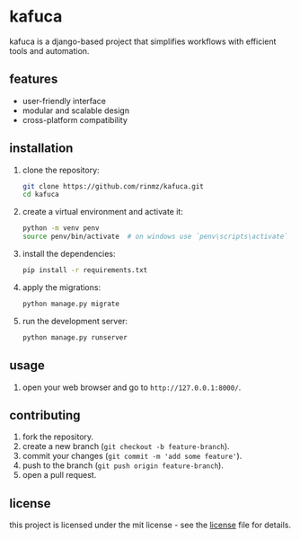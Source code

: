 # kafuca

kafuca is a django-based project that simplifies workflows with efficient tools and automation.

## features

- user-friendly interface
- modular and scalable design
- cross-platform compatibility

## installation

1. clone the repository:
    ```bash
    git clone https://github.com/rinmz/kafuca.git
    cd kafuca
    ```
2. create a virtual environment and activate it:
    ```bash
    python -m venv penv
    source penv/bin/activate  # on windows use `penv\scripts\activate`
    ```
3. install the dependencies:
    ```bash
    pip install -r requirements.txt
    ```
4. apply the migrations:
    ```bash
    python manage.py migrate
    ```
5. run the development server:
    ```bash
    python manage.py runserver
    ```

## usage

1. open your web browser and go to `http://127.0.0.1:8000/`.

## contributing

1. fork the repository.
2. create a new branch (`git checkout -b feature-branch`).
3. commit your changes (`git commit -m 'add some feature'`).
4. push to the branch (`git push origin feature-branch`).
5. open a pull request.

## license

this project is licensed under the mit license - see the [license](LICENSE) file for details.
